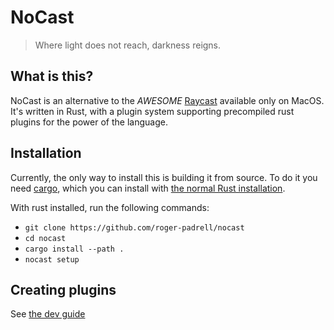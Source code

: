 
# NoCast
> Where light does not reach, darkness reigns.

## What is this?
NoCast is an alternative to the *AWESOME* [Raycast](https://www.raycast.com/) available only on MacOS.
It's written in Rust, with a plugin system supporting precompiled rust plugins for the power of the language.

## Installation
Currently, the only way to install this is building it from source. To do it you need [cargo](https://doc.rust-lang.org/cargo/),
which you can install with [the normal Rust installation](https://rustup.rs/).

With rust installed, run the following commands:
- `git clone https://github.com/roger-padrell/nocast`
- `cd nocast`
- `cargo install --path .`
- `nocast setup`

## Creating plugins
See [the dev guide](DEV.md)
